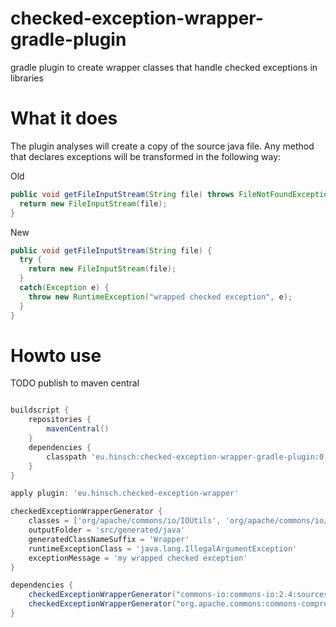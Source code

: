 # checked-exception-wrapper-gradle-plugin
gradle plugin to create wrapper classes that handle checked exceptions in libraries

# What it does
The plugin analyses will create a copy of the source java file.
Any method that declares exceptions will be transformed in the following way:

Old
```java
public void getFileInputStream(String file) throws FileNotFoundException {
  return new FileInputStream(file);
}
```
New
```java
public void getFileInputStream(String file) {
  try {
    return new FileInputStream(file);
  }
  catch(Exception e) {
    throw new RuntimeException("wrapped checked exception", e);
  }
}
```

# Howto use

TODO publish to maven central

```gradle

buildscript {
    repositories {
        mavenCentral()
    }
    dependencies {
        classpath 'eu.hinsch:checked-exception-wrapper-gradle-plugin:0.1.0'
    }
}

apply plugin: 'eu.hinsch.checked-exception-wrapper'

checkedExceptionWrapperGenerator {
    classes = ['org/apache/commons/io/IOUtils', 'org/apache/commons/io/FileUtils', 'org/apache/commons/compress/utils/IOUtils']
    outputFolder = 'src/generated/java'
    generatedClassNameSuffix = 'Wrapper'
    runtimeExceptionClass = 'java.lang.IllegalArgumentException'
    exceptionMessage = 'my wrapped checked exception'
}

dependencies {
    checkedExceptionWrapperGenerator("commons-io:commons-io:2.4:sources")
    checkedExceptionWrapperGenerator("org.apache.commons:commons-compress:1.9:sources")
}

```
